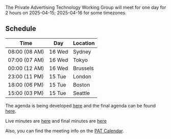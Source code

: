 The Private Advertising Technology Working Group will meet for one day for 2 hours on 2025-04-15; 2025-04-16 for some timezones.

 ## Schedule

 | Time          | Day    | Location      |
 | ------------- | ------ | ------------- |
 | 08:00 (08 AM) | 16 Wed | Sydney        |
 | 07:00 (07 AM) | 16 Wed | Tokyo         |
 | 00:00 (12 AM) | 16 Wed | Brussels      |
 | 23:00 (11 PM) | 15 Tue | London        |
 | 18:00 (06 PM) | 15 Tue | Boston        |
 | 15:00 (03 PM) | 15 Tue | Seattle       |

 The agenda is being developed [here](https://github.com/w3c/patwg/issues/) and the final agenda can be found [here](https://github.com/w3c/patwg/blob/main/meetings/2025/01-telecons/04-15-agenda.md).

 Live minutes are [here](https://docs.google.com/document/d/1dA3XyqFQ20PLLhuvm0NTqZt7jIBPTiClB7esA9VHsFY/edit?tab=t.0) and final minutes are [here](https://github.com/w3c/patwg/blob/main/meetings/2025/01-telecons/04-15-minutes.md)

 Also, you can find the meeting info on the [PAT Calendar](https://www.w3.org/groups/wg/pat/calendar/).

